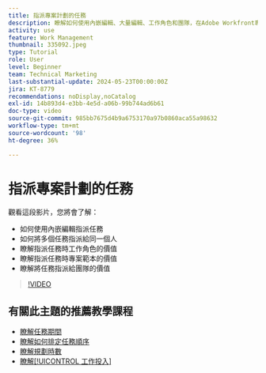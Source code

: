 ```yaml
---
title: 指派專案計劃的任務
description: 瞭解如何使用內嵌編輯、大量編輯、工作角色和團隊，在Adobe Workfront專案中指派任務。
activity: use
feature: Work Management
thumbnail: 335092.jpeg
type: Tutorial
role: User
level: Beginner
team: Technical Marketing
last-substantial-update: 2024-05-23T00:00:00Z
jira: KT-8779
recommendations: noDisplay,noCatalog
exl-id: 14b893d4-e3bb-4e5d-a06b-99b744ad6b61
doc-type: video
source-git-commit: 985bb7675d4b9a6753170a97b0860aca55a98632
workflow-type: tm+mt
source-wordcount: '98'
ht-degree: 36%

---
```


# 指派專案計劃的任務

觀看這段影片，您將會了解：

* 如何使用內嵌編輯指派任務
* 如何將多個任務指派給同一個人
* 瞭解指派任務時工作角色的價值
* 瞭解指派任務時專案範本的價值
* 瞭解將任務指派給團隊的價值

>[!VIDEO](https://video.tv.adobe.com/v/335092/?quality=12&learn=on)

<!---
learn more urls:
Notifications: Information about work assigned to me
Assign tasks
Personal time overview
Make smart assignments
Modify multiple user assignments in a task list
--->

## 有關此主題的推薦教學課程

* [瞭解任務期間](/help/manage-work/tasks/understand-task-durations.md)
* [瞭解如何排定任務順序](/help/manage-work/tasks/learn-to-sequence-tasks.md)
* [瞭解規劃時數](/help/manage-work/tasks/understand-planned-hours.md)
* [瞭解[!UICONTROL 工作投入]](/help/manage-work/tasks/understand-work-effort.md)

